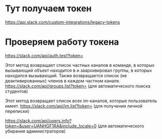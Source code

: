 # Тут получаем токен
https://api.slack.com/custom-integrations/legacy-tokens

# Проверяем работу токена
https://slack.com/api/auth.test?token=

Этот метод возвращает список частных каналов в команде, в которых вызывающий объект находится в и заархивировал группы,
в которых находился вызывающий. Также возвращается список (не деактивированных) членов в каждом частном канале.
https://slack.com/api/groups.list?token=
(для автоматического поиска студентов)

Этот метод возвращает список всех im-каналов, которые пользователь имеет.
https://slack.com/api/im.list?token=
(для получения личной переписки)

https://slack.com/api/users.info?token=&user=UANHGF1RA&include_locale=0
(для автоматического убирания администраторов)